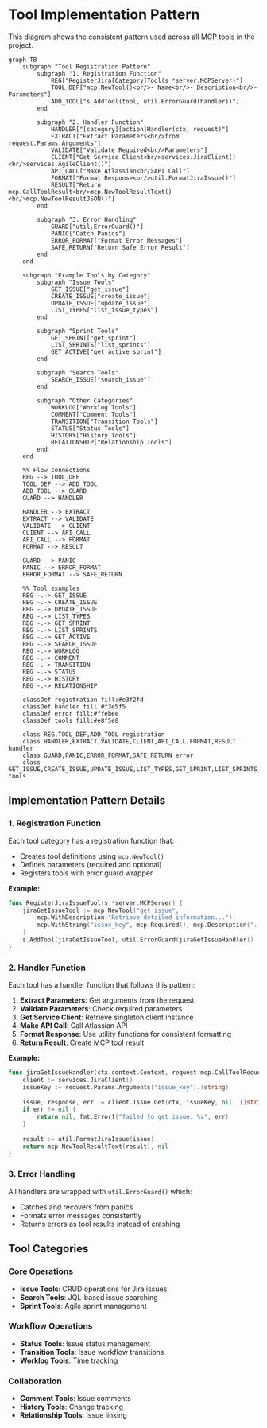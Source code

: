 # Tool Implementation Pattern

This diagram shows the consistent pattern used across all MCP tools in the project.

```mermaid
graph TB
    subgraph "Tool Registration Pattern"
        subgraph "1. Registration Function"
            REG["RegisterJira[Category]Tool(s *server.MCPServer)"]
            TOOL_DEF["mcp.NewTool()<br/>- Name<br/>- Description<br/>- Parameters"]
            ADD_TOOL["s.AddTool(tool, util.ErrorGuard(handler))"]
        end
        
        subgraph "2. Handler Function"
            HANDLER["[category][action]Handler(ctx, request)"]
            EXTRACT["Extract Parameters<br/>from request.Params.Arguments"]
            VALIDATE["Validate Required<br/>Parameters"]
            CLIENT["Get Service Client<br/>services.JiraClient()<br/>services.AgileClient()"]
            API_CALL["Make Atlassian<br/>API Call"]
            FORMAT["Format Response<br/>util.FormatJiraIssue()"]
            RESULT["Return mcp.CallToolResult<br/>mcp.NewToolResultText()<br/>mcp.NewToolResultJSON()"]
        end
        
        subgraph "3. Error Handling"
            GUARD["util.ErrorGuard()"]
            PANIC["Catch Panics"]
            ERROR_FORMAT["Format Error Messages"]
            SAFE_RETURN["Return Safe Error Result"]
        end
    end
    
    subgraph "Example Tools by Category"
        subgraph "Issue Tools"
            GET_ISSUE["get_issue"]
            CREATE_ISSUE["create_issue"]
            UPDATE_ISSUE["update_issue"]
            LIST_TYPES["list_issue_types"]
        end
        
        subgraph "Sprint Tools"
            GET_SPRINT["get_sprint"]
            LIST_SPRINTS["list_sprints"]
            GET_ACTIVE["get_active_sprint"]
        end
        
        subgraph "Search Tools"
            SEARCH_ISSUE["search_issue"]
        end
        
        subgraph "Other Categories"
            WORKLOG["Worklog Tools"]
            COMMENT["Comment Tools"]
            TRANSITION["Transition Tools"]
            STATUS["Status Tools"]
            HISTORY["History Tools"]
            RELATIONSHIP["Relationship Tools"]
        end
    end
    
    %% Flow connections
    REG --> TOOL_DEF
    TOOL_DEF --> ADD_TOOL
    ADD_TOOL --> GUARD
    GUARD --> HANDLER
    
    HANDLER --> EXTRACT
    EXTRACT --> VALIDATE
    VALIDATE --> CLIENT
    CLIENT --> API_CALL
    API_CALL --> FORMAT
    FORMAT --> RESULT
    
    GUARD --> PANIC
    PANIC --> ERROR_FORMAT
    ERROR_FORMAT --> SAFE_RETURN
    
    %% Tool examples
    REG -.-> GET_ISSUE
    REG -.-> CREATE_ISSUE
    REG -.-> UPDATE_ISSUE
    REG -.-> LIST_TYPES
    REG -.-> GET_SPRINT
    REG -.-> LIST_SPRINTS
    REG -.-> GET_ACTIVE
    REG -.-> SEARCH_ISSUE
    REG -.-> WORKLOG
    REG -.-> COMMENT
    REG -.-> TRANSITION
    REG -.-> STATUS
    REG -.-> HISTORY
    REG -.-> RELATIONSHIP
    
    classDef registration fill:#e3f2fd
    classDef handler fill:#f3e5f5
    classDef error fill:#ffebee
    classDef tools fill:#e8f5e8
    
    class REG,TOOL_DEF,ADD_TOOL registration
    class HANDLER,EXTRACT,VALIDATE,CLIENT,API_CALL,FORMAT,RESULT handler
    class GUARD,PANIC,ERROR_FORMAT,SAFE_RETURN error
    class GET_ISSUE,CREATE_ISSUE,UPDATE_ISSUE,LIST_TYPES,GET_SPRINT,LIST_SPRINTS,GET_ACTIVE,SEARCH_ISSUE,WORKLOG,COMMENT,TRANSITION,STATUS,HISTORY,RELATIONSHIP tools
```

## Implementation Pattern Details

### 1. Registration Function
Each tool category has a registration function that:
- Creates tool definitions using `mcp.NewTool()`
- Defines parameters (required and optional)
- Registers tools with error guard wrapper

**Example:**
```go
func RegisterJiraIssueTool(s *server.MCPServer) {
    jiraGetIssueTool := mcp.NewTool("get_issue",
        mcp.WithDescription("Retrieve detailed information..."),
        mcp.WithString("issue_key", mcp.Required(), mcp.Description("...")),
    )
    s.AddTool(jiraGetIssueTool, util.ErrorGuard(jiraGetIssueHandler))
}
```

### 2. Handler Function
Each tool has a handler function that follows this pattern:
1. **Extract Parameters**: Get arguments from the request
2. **Validate Parameters**: Check required parameters
3. **Get Service Client**: Retrieve singleton client instance
4. **Make API Call**: Call Atlassian API
5. **Format Response**: Use utility functions for consistent formatting
6. **Return Result**: Create MCP tool result

**Example:**
```go
func jiraGetIssueHandler(ctx context.Context, request mcp.CallToolRequest) (*mcp.CallToolResult, error) {
    client := services.JiraClient()
    issueKey := request.Params.Arguments["issue_key"].(string)
    
    issue, response, err := client.Issue.Get(ctx, issueKey, nil, []string{"transitions"})
    if err != nil {
        return nil, fmt.Errorf("failed to get issue: %v", err)
    }
    
    result := util.FormatJiraIssue(issue)
    return mcp.NewToolResultText(result), nil
}
```

### 3. Error Handling
All handlers are wrapped with `util.ErrorGuard()` which:
- Catches and recovers from panics
- Formats error messages consistently
- Returns errors as tool results instead of crashing

## Tool Categories

### Core Operations
- **Issue Tools**: CRUD operations for Jira issues
- **Search Tools**: JQL-based issue searching
- **Sprint Tools**: Agile sprint management

### Workflow Operations
- **Status Tools**: Issue status management
- **Transition Tools**: Issue workflow transitions
- **Worklog Tools**: Time tracking

### Collaboration
- **Comment Tools**: Issue comments
- **History Tools**: Change tracking
- **Relationship Tools**: Issue linking 